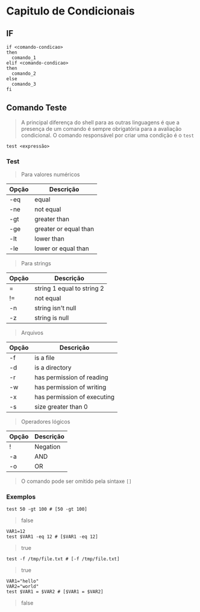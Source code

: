 # Capitulo de Condicionais
## IF
``` shell
if <comando-condicao>
then
  comando_1
elif <comando-condicao>
then
  comando_2
else
  comando_3
fi
```
## Comando Teste
> A principal diferença do shell para as outras linguagens é que a presença de
> um comando é sempre obrigatória para a avaliação condicional. O comando
> responsável por criar uma condição é o `test`

``` shell
test <expressão>
```
### Test
> Para valores numéricos

| Opção | Descrição             |
|-------|-----------------------|
| -eq   | equal                 |
| -ne   | not equal             |
| -gt   | greater than          |
| -ge   | greater or equal than |
| -lt   | lower than            |
| -le   | lower or equal than   |

> Para strings

| Opção | Descrição                  |
|-------|----------------------------|
| =     | string 1 equal to string 2 |
| !=    | not equal                  |
| -n    | string isn't null          |
| -z    | string is null             |

> Arquivos

| Opção | Descrição                   |
|-------|-----------------------------|
| -f    | is a file                   |
| -d    | is a directory              |
| -r    | has permission of reading   |
| -w    | has permission of writing   |
| -x    | has permission of executing |
| -s    | size greater than 0         |

> Operadores lógicos

| Opção | Descrição |
|-------|-----------|
| !     | Negation  |
| -a    | AND       |
| -o    | OR        |

> O comando pode ser omitido pela sintaxe `[]`

### Exemplos
``` shell
test 50 -gt 100 # [50 -gt 100]
```
> false
``` shell
VAR1=12
test $VAR1 -eq 12 # [$VAR1 -eq 12]
```
> true
``` shell
test -f /tmp/file.txt # [-f /tmp/file.txt]
```
> true
``` shell
VAR1="hello"
VAR2="world"
test $VAR1 = $VAR2 # [$VAR1 = $VAR2]
```
> false

